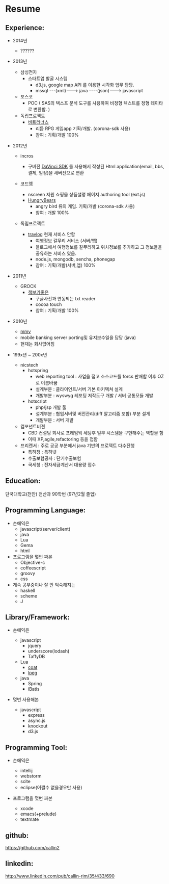 Resume
======

Experience:
-----------  
  - 2014년 
    - ??????

  - 2013년 
    - 삼성전자 
      - 스타트업 발굴 시스템 
        - d3.js, google map API 를 이용한 시각화 업무 담당.
        - mssql ---(xml)---> java ----(json)---> javascript
    - 포스코   
      - POC ( SAS의 텍스프 분석 도구를 사용하여 비정형 텍스트를 정형 데이타로 변환함. )
    - 독립프로젝트
      - [비트러너스](https://www.facebook.com/BEAT.Runners) 
        - 리듬 RPG 게임app 기획/개발. (corona-sdk 사용)
        - 참여 : 기획/개발 100%
  
  - 2012년
    - incros
      - 구버전 [DaVinci SDK](https://www.facebook.com/DavinciSDK) 를 사용해서 작성된 Html application(email, bbs, 결제, 일정)을 새버전으로 변환
    - 코드엠
      - nscreen 지원 쇼핑몰 상품설명 페이지 authoring tool (ext.js)
      - [HungryBears](https://www.facebook.com/hungrybearsgame)
        - angry bird 류의 게임. 기획/개발 (corona-sdk 사용)
        - 참여 : 개발 100%
        
    - 독립프로젝트
      - [travlog](http://blog.daum.net/travlog/2) 현재 서비스 안함
        - 여행정보 갈무리 서비스 (서버/앱) 
        - 블로그에서 여행정보를 갈무리하고 위치정보를 추가하고 그 정보들을 공유하는 서비스 였음.
        - node.js, mongodb, sencha, phonegap
        - 참여 : 기획/개발(서버,앱) 100%
        
  - 2011년 
    - GROCK 
      - [책보기좋은](https://itunes.apple.com/kr/app/book-with-dictionary/id429652592?mt=8) 
        - 구글사전과 연동되는 txt reader
        - cocoa touch
        - 참여 : 기획/개발 100%
  - 2010년 
    - [mmv](http://www.mobilepaymentsworld.com/sk-telecom-and-citi-launch-jv-to-provide-mobile-financial-services/)
    - mobile banking server porting및 유지보수일을 담당 (java)
    - 현재는 회사없어짐 
        
  - 199x년 ~ 200x년 
    - nicstech
      - hotspring
        - web reporting tool : 사업을 접고 소스코드를 forcs 판매함 이후 OZ 로 이름바꿈 
        - 설계부분 : 클라이언트/서버 기본 아키텍쳐 설계 
        - 개발부분 : wyswyg 레포팅 저작도구 개발 / 서버 공통모듈 개발  
      - hotscript
        - php/jsp 개발 툴 
        - 설계부분 : 협업서버및 버전관리(diff 알고리즘 포함) 부분 설계
        - 개발부분 : 서버 개발
    - 컴포넌트비젼 
      - CBD 컨설팅 회사로 프레임웍 세팅후 일부 시스템을 구현해주는 역할을 함  
      - 이때 XP,agile,refactoring 등을 접함 
    - 프리랜서 : 주로 공공 부분에서 java 기반의 프로젝트 다수진행  
      - 특허청 : 특허넷
      - 수출보험공사 : 단기수출보험 
      - 국세청 : 전자세금계산서 대용량 접수 

Education:
----------
  단국대학교(천안) 전산과 90학번 (97년2월 졸업) 
  

Programming Language: 
---------------------
  - 손에익은 
    - javascript(server/client)
    - java
    - Lua
    - Gema
    - html
  - 프로그램을 몇번 짜본 
    - Objective-c
    - coffeescript
    - groovy
    - css
  - 계속 공부중이나 잘 안 익숙해지는 
    - haskell
    - scheme
    - J
    
Library/Framework:
-----------------
  - 손에익은
    - javascript 
      - jquery
      - underscore(lodash)
      - TaffyDB
    - Lua
      - [coat](http://lua-coat.luaforge.net/)
      - [lpeg](http://www.inf.puc-rio.br/~roberto/lpeg/)
    - java
      - Spring
      - iBatis
    
  - 몇번 사용해본 
    - javascript 
      - express
      - async.js
      - knockout
      - d3.js
      
  
Programming Tool:
-----------------
  - 손에익은 
    - intellij
    - webstorm
    - scite
    - eclipse(어쩔수 없을경우만 사용)
    
  - 프로그램을 몇번 짜본 
    - xcode
    - emacs(+prelude)
    - textmate

github:
-------
  https://github.com/callin2
  
linkedin:
---------
  http://www.linkedin.com/pub/callin-rim/35/433/690

     
  

